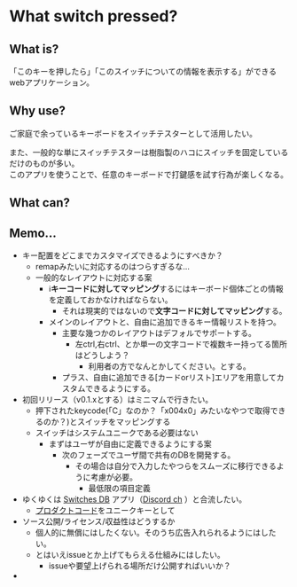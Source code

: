 # What switch pressed?

## What is?

「このキーを押したら」「このスイッチについての情報を表示する」ができるwebアプリケーション。

## Why use?

ご家庭で余っているキーボードをスイッチテスターとして活用したい。

また、一般的な単にスイッチテスターは樹脂製のハコにスイッチを固定しているだけのものが多い。  
このアプリを使うことで、任意のキーボードで打鍵感を試す行為が楽しくなる。

## What can?

## Memo…

* キー配置をどこまでカスタマイズできるようにすべきか？
    * remapみたいに対応するのはつらすぎるな…
    * 一般的なレイアウトに対応する案
        * ℹ️**キーコードに対してマッピング**するにはキーボード個体ごとの情報を定義しておかなければならない。
            * それは現実的ではないので**文字コードに対してマッピング**する。
        * メインのレイアウトと、自由に追加できるキー情報リストを持つ。
            * 主要な幾つかのレイアウトはデフォルでサポートする。
                * 左ctrl,右ctrl、とか単一の文字コードで複数キー持ってる箇所はどうしよう？
                    * 利用者の方でなんとかしてください。とする。
            * プラス、自由に追加できる[カードorリスト]エリアを用意してカスタムできるようにする。
* 初回リリース（v0.1.xとする）はミニマムで行きたい。
    * 押下されたkeycode(「C」なのか？「x004x0」みたいなやつで取得できるのか？)とスイッチをマッピングする
    * スイッチはシステムユニークである必要はない
        * まずはユーザが自由に定義できるようにする案
            * 次のフェーズでユーザ間で共有のDBを開発する。
                * その場合は自分で入力したやつらをスムーズに移行できるように考慮が必要。
                    * 最低限の項目定義
* ゆくゆくは [Switches DB](https://www.prominence.tv/keyswitch/) アプリ（[Discord ch](https://discord.com/channels/777912889344393216/1060801088967671808) ）と合流したい。
    * [プロダクトコード](https://discord.com/channels/777912889344393216/1060801088967671808/1061144535167684688)をユニークキーとして
* ソース公開/ライセンス/収益性はどうするか
    * 個人的に無償にはしたくない。そのうち広告入れられるようにはしたい。
    * とはいえissueとか上げてもらえる仕組みにはしたい。
        * issueや要望上げられる場所だけ公開すればいいか？
* 

